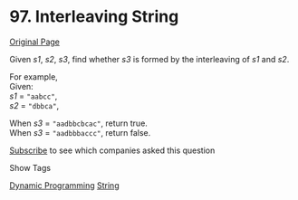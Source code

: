 # 97. Interleaving String

[Original Page](https://leetcode.com/problems/interleaving-string/)

Given _s1_, _s2_, _s3_, find whether _s3_ is formed by the interleaving of _s1_ and _s2_.

For example,  
Given:  
_s1_ = `"aabcc"`,  
_s2_ = `"dbbca"`,

When _s3_ = `"aadbbcbcac"`, return true.  
When _s3_ = `"aadbbbaccc"`, return false.

<div>

[Subscribe](/subscribe/) to see which companies asked this question

</div>

<div>

<div id="tags" class="btn btn-xs btn-warning">Show Tags</div>

<span class="hidebutton">[Dynamic Programming](/tag/dynamic-programming/) [String](/tag/string/)</span></div>
